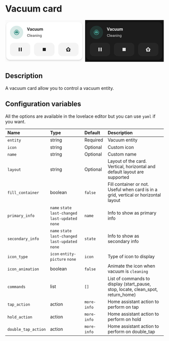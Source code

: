 # Vacuum card

![Vacuum light](../images/vacuum-light.png)
![Vacuum dark](../images/vacuum-dark.png)

## Description

A vacuum card allow you to control a vacuum entity.

## Configuration variables

All the options are available in the lovelace editor but you can use `yaml` if you want.

| Name                     | Type                                                | Default     | Description                                                                         |
|:-------------------------| :-------------------------------------------------- | :---------- |:------------------------------------------------------------------------------------|
| `entity`                 | string                                              | Required    | Vacuum entity                                                                       |
| `icon`                   | string                                              | Optional    | Custom icon                                                                         |
| `name`                   | string                                              | Optional    | Custom name                                                                         |
| `layout`                 | string                                              | Optional    | Layout of the card. Vertical, horizontal and default layout are supported           |
| `fill_container`         | boolean                                             | `false`     | Fill container or not. Useful when card is in a grid, vertical or horizontal layout |
| `primary_info`           | `name` `state` `last-changed` `last-updated` `none` | `name`      | Info to show as primary info                                                        |
| `secondary_info`         | `name` `state` `last-changed` `last-updated` `none` | `state`     | Info to show as secondary info                                                      |
| `icon_type`              | `icon` `entity-picture` `none`                      | `icon`      | Type of icon to display                                                             |
| `icon_animation`         | boolean                                             | `false`     | Animate the icon when vacuum is `cleaning`                                          |
| `commands`               | list                                                | `[]`        | List of commands to display (start_pause, stop, locate, clean_spot, return_home)    |
| `tap_action`             | action                                              | `more-info` | Home assistant action to perform on tap                                             |
| `hold_action`            | action                                              | `more-info` | Home assistant action to perform on hold                                            |
| `double_tap_action`      | action                                              | `more-info` | Home assistant action to perform on double_tap                                      |
